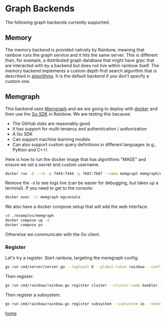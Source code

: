 # Graph Backends

The following graph backends currently supported. 

## Memory

The memory backend is provided natively by Rainbow, meaning that rainbow runs the graph service and it hits the same server. This is different than, for example, a distributed graph database that might
have grpc that are interacted with by a backend but does not live within rainbow itself.  The memory backend implements a custom depth first search algorithm that is described in [algorithms](algorithms.md).
It is the default backend if you don't specify a custom one.

## Memgraph

This backend uses [Memgraph](https://github.com/memgraph/memgraph) and we are going to deploy with [docker](https://memgraph.com/docs/getting-started/install-memgraph/docker) and then use the [Go SDK](https://memgraph.com/docs/client-libraries/go) in Rainbow. We are testing this because:

- The GitHub stats are reasonably good
- It has support for multi-tenancy and authentication / authorization
- A Go SDK
- Can support machine learning models
- Can also support custom query definitions in different languages (e.g., Python and C++)

Here is how to run the docker image that has algorithms "MAGE" and ensure we set a secret and custom username.

```bash
docker run -d --rm -p 7444:7444 -p 7687:7687 --name memgraph memgraph/memgraph-mage --memory-limit=500 --log-level=TRACE MGCONSOLE="--username rainbow --password chocolate-cookies"
```

Remove the `-d` to see logs live (can be easier for debugging, but takes up a terminal).
If you need to get to the console:

```bash
docker exec -it memgraph mgconsole
```

We also have a docker compose setup that will add the web interface. 

```bash
cd ./examples/memgraph
docker compose up -d
docker compose ps
```

Otherwise we communicate with the Go client.

### Register

Let's try a register. Start rainbow, targeting the memgraph config:

```bash
go run cmd/server/server.go --loglevel 6 --global-token rainbow --config ./docs/examples/memgraph/rainbow-config.yaml
```

Then register:

```bash
go run cmd/rainbow/rainbow.go register cluster --cluster-name keebler --nodes-json ./docs/examples/scheduler/cluster-nodes.json --config-path ./docs/examples/memgraph/rainbow-config.yaml --save
```

Then register a subsystem:

```bash
go run cmd/rainbow/rainbow.go register subsystem --subsystem io --nodes-json ./docs/examples/scheduler/cluster-io-subsystem.json --config-path ./docs/examples/memgraph/rainbow-config.yaml
```



[home](/README.md#rainbow-scheduler)
